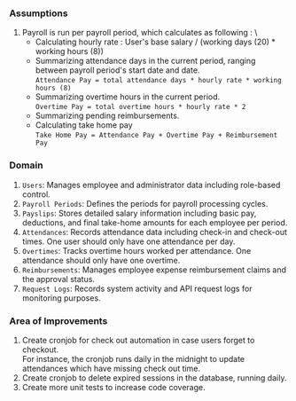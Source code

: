 ### Assumptions 

1. Payroll is run per payroll period, which calculates as following : \
   - Calculating hourly rate : User's base salary / (working days (20) * working hours (8)) 
   - Summarizing attendance days in the current period, ranging between payroll period's start date and date. \
     ```Attendance Pay = total attendance days * hourly rate * working hours (8)```
   - Summarizing overtime hours in the current period. \
     ```Overtime Pay = total overtime hours * hourly rate * 2``` 
   - Summarizing pending reimbursements. 
   - Calculating take home pay \
     ```Take Home Pay = Attendance Pay + Overtime Pay + Reimbursement Pay```

### Domain
1. ```Users```: Manages employee and administrator data including role-based control.
2. ```Payroll Periods```: Defines the periods for payroll processing cycles.
3. ```Payslips```: Stores detailed salary information including basic pay, deductions, and final take-home amounts for each employee per period.
4. ```Attendances```: Records attendance data including check-in and check-out times. One user should only have one attendance per day. 
5. ```Overtimes```: Tracks overtime hours worked per attendance. One attendance should only have one overtime.
6. ```Reimbursements```: Manages employee expense reimbursement claims and the approval status. 
7. ```Request Logs```: Records system activity and API request logs for monitoring purposes.

### Area of Improvements 
1. Create cronjob for check out automation in case users forget to checkout. \
   For instance, the cronjob runs daily in the midnight to update attendances which have missing check out time. 
2. Create cronjob to delete expired sessions in the database, running daily. 
3. Create more unit tests to increase code coverage. 